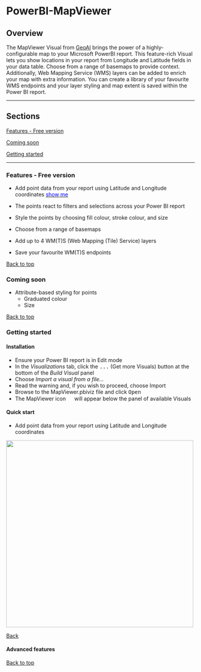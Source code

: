 # PowerBI-MapViewer

## Overview

The MapViewer Visual from [GeoAI](https://www.geoai.nl) brings the power of a highly-configurable map to your Microsoft PowerBI report. This feature-rich Visual lets you show locations in your report from Longitude and Latitude fields in your data table. Choose from a range of basemaps to provide context. Additionally, Web Mapping Service (WMS) layers can be added to enrich your map with extra information. You can create a library of your favourite WMS endpoints and your layer styling and map extent is saved within the Power BI report.

________________________________

<a name="contents" />

## Sections

[Features - Free version](#section-features-free)

[Coming soon](#section-coming-soon)

[Getting started](#section-installation)

________________________________

<a name="section-features-free" />

### Features - Free version

- Add point data from your report using Latitude and Longitude coordinates [<span style="color:blue">show me</span>](#feature-add-points)



- The points react to filters and selections across your Power BI report
- Style the points by choosing fill colour, stroke colour, and size
- Choose from a range of basemaps
- Add up to 4 WM(T)S (Web Mapping (Tile) Service) layers
- Save your favourite WM(T)S endpoints

[Back to top](#contents)

<a name="section-coming-soon" />

### Coming soon
- Attribute-based styling for points
    - Graduated colour
    - Size
 
[Back to top](#contents)

<a name="section-installation" />

### Getting started

#### Installation

- Ensure your Power BI report is in Edit mode
- In the *Visualizations* tab, click the <kbd>...</kbd> (Get more Visuals) button at the bottom of the *Build Visual* panel
- Choose *Import a visual from a file...*
- Read the warning and, if you wish to proceed, choose Import
- Browse to the MapViewer.pbiviz file and click <kbd>Open</kbd>
- The MapViewer icon <img src="https://github.com/GeoAi-nl/PowerBI-MapViewer/assets/145410383/993799fb-2636-429b-8c07-df68ab2281ca" width="15" />
 will appear below the panel of available Visuals 

#### Quick start

<a name="feature-add-points" />

- Add point data from your report using Latitude and Longitude coordinates

<img src="https://github.com/GeoAi-nl/PowerBI-MapViewer/assets/145410383/1f816b2a-82d9-4a00-b879-1fbdc564bf08" width="500" />

[Back](#contents)

#### Advanced features

[Back to top](#contents)

<!---
#### Features - Pro version
- Unlimited WMS layers
- Add features using a WKT (Well-Known Text) column in your data
- Add layers from WFS (Web Feature Services)
- View feature attributes
- Query features using filters and selections across your report
-->
